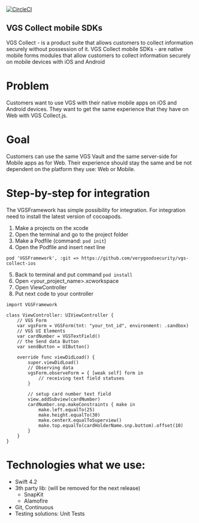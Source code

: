 [![CircleCI](https://circleci.com/gh/verygoodsecurity/vgs-collect-ios/tree/dev.svg?style=svg)](https://circleci.com/gh/verygoodsecurity/vgs-collect-ios/tree/dev)

## VGS Collect mobile SDKs

VGS Collect - is a product suite that allows customers to collect information securely without possession of it. VGS Collect mobile SDKs - are native mobile forms modules that allow customers to collect information securely on mobile devices with iOS and Android

# Problem
Customers want to use VGS with their native mobile apps on iOS and Android devices. They want to get the same experience that they have on Web with VGS Collect.js.

# Goal
Customers can use the same VGS Vault and the same server-side for Mobile apps as for Web. Their experience should stay the same and be not dependent on the platform they use: Web or Mobile.

# Step-by-step for integration
The VGSFramework has simple possibility for integration. For integration need to install the latest version of cocoapods.

1. Make a projects on the xcode
2. Open the terminal and go to the project folder
3. Make a Podfile (command: `pod init`)
4. Open the Podfile and insert next line

`pod 'VGSFramework', :git => https://github.com/verygoodsecurity/vgs-collect-ios`

5. Back to terminal and put command `pod install`
6. Open <your_project_name>.xcworkspace
7. Open ViewController
8. Put next code to your controller
````
import VGSFramework

class ViewController: UIViewController {
    // VGS Form
    var vgsForm = VGSForm(tnt: "your_tnt_id", environment: .sandbox)
    // VGS UI Elements
    var cardNumber = VGSTextField()
    // the Send data Button
    var sendButton = UIButton()

    override func viewDidLoad() {
        super.viewDidLoad()
        // Observing data
        vgsForm.observeForm = { [weak self] form in
            // receiving text field statuses
        }
        
        // setup card number text field
        view.addSubview(cardNumber)
        cardNumber.snp.makeConstraints { make in
            make.left.equalTo(25)
            make.height.equalTo(30)
            make.centerX.equalToSuperview()
            make.top.equalTo(cardHolderName.snp.bottom).offset(10)
        }
    }
}
````

# Technologies what we use:
- Swift 4.2
- 3th party lib: (will be removed for the next release)
    - SnapKit
    - Alamofire
- Git, Continuous 
- Testing solutions: Unit Tests

